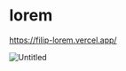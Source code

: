 # lorem

https://filip-lorem.vercel.app/

![Untitled](https://github.com/filiptrifunovic-mile/lorem/assets/114927397/9f567611-c949-4ac5-9be9-ad25f19b4e3b)
